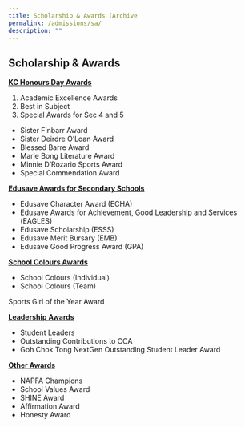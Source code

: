 ```yaml
---
title: Scholarship & Awards (Archive
permalink: /admissions/sa/
description: ""
---
```



## Scholarship & Awards

**<u>KC Honours Day Awards</u>**

1.  Academic Excellence Awards
2.  Best in Subject
3.  Special Awards for Sec 4 and 5

*   Sister Finbarr Award
*   Sister Deirdre O’Loan Award
*   Blessed Barre Award
*   Marie Bong Literature Award
*   Minnie D’Rozario Sports Award
*   Special Commendation Award

**<u>Edusave Awards for Secondary Schools</u>**

*   Edusave Character Award (ECHA)
*   Edusave Awards for Achievement, Good Leadership and Services (EAGLES)
*   Edusave Scholarship (ESSS)
*   Edusave Merit Bursary (EMB)
*   Edusave Good Progress Award (GPA)

**<u>School Colours Awards</u>**

*   School Colours (Individual)
*   School Colours (Team)

Sports Girl of the Year Award

**<u>Leadership Awards</u>**

*   Student Leaders
*   Outstanding Contributions to CCA
*   Goh Chok Tong NextGen Outstanding Student Leader Award

**<u>Other Awards</u>**

*   NAPFA Champions
*   School Values Award
*   SHINE Award
*   Affirmation Award
*   Honesty Award